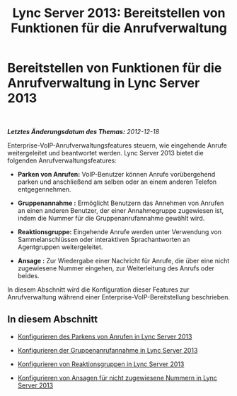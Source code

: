 ﻿---
title: 'Lync Server 2013: Bereitstellen von Funktionen für die Anrufverwaltung'
TOCTitle: Bereitstellen von Funktionen für die Anrufverwaltung
ms:assetid: 1667cfe4-76fa-4e10-91bb-b3efbedbf759
ms:mtpsurl: https://technet.microsoft.com/de-de/library/JJ204706(v=OCS.15)
ms:contentKeyID: 49293287
ms.date: 05/19/2016
mtps_version: v=OCS.15
ms.translationtype: HT
---

# Bereitstellen von Funktionen für die Anrufverwaltung in Lync Server 2013

 

_**Letztes Änderungsdatum des Themas:** 2012-12-18_

Enterprise-VoIP-Anrufverwaltungsfeatures steuern, wie eingehende Anrufe weitergeleitet und beantwortet werden. Lync Server 2013 bietet die folgenden Anrufverwaltungsfeatures:

  - **Parken von Anrufen:** VoIP-Benutzer können Anrufe vorübergehend parken und anschließend am selben oder an einem anderen Telefon entgegennehmen.

  - **Gruppenannahme :** Ermöglicht Benutzern das Annehmen von Anrufen an einen anderen Benutzer, der einer Annahmegruppe zugewiesen ist, indem die Nummer für die Gruppenanrufannahme gewählt wird.

  - **Reaktionsgruppe:** Eingehende Anrufe werden unter Verwendung von Sammelanschlüssen oder interaktiven Sprachantworten an Agentgruppen weitergeleitet.

  - **Ansage :** Zur Wiedergabe einer Nachricht für Anrufe, die über eine nicht zugewiesene Nummer eingehen, zur Weiterleitung des Anrufs oder beides.

In diesem Abschnitt wird die Konfiguration dieser Features zur Anrufverwaltung während einer Enterprise-VoIP-Bereitstellung beschrieben.

## In diesem Abschnitt

  - [Konfigurieren des Parkens von Anrufen in Lync Server 2013](lync-server-2013-configuring-call-park.md)

  - [Konfigurieren der Gruppenanrufannahme in Lync Server 2013](lync-server-2013-configuring-group-call-pickup.md)

  - [Konfigurieren von Reaktionsgruppen in Lync Server 2013](lync-server-2013-configuring-response-group.md)

  - [Konfigurieren von Ansagen für nicht zugewiesene Nummern in Lync Server 2013](lync-server-2013-configuring-announcements-for-unassigned-numbers.md)

